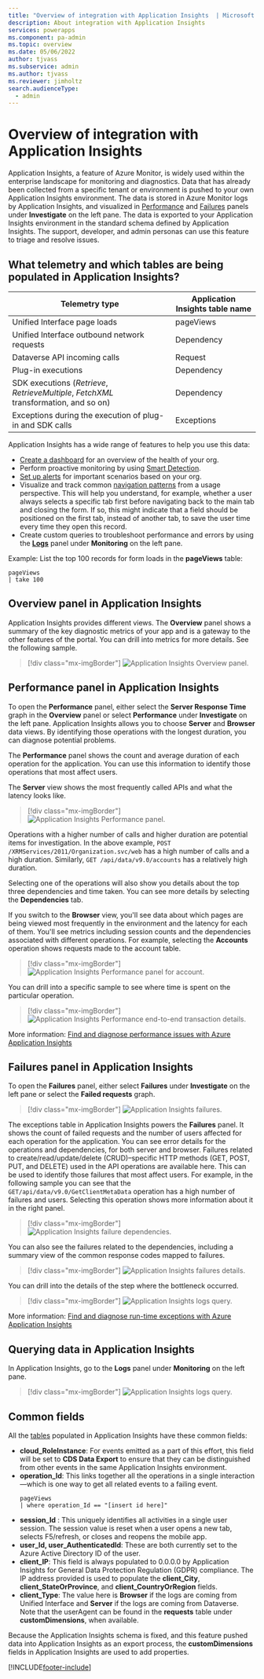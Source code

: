 ```yaml
---
title: "Overview of integration with Application Insights  | Microsoft Docs"
description: About integration with Application Insights
services: powerapps
ms.component: pa-admin
ms.topic: overview
ms.date: 05/06/2022
author: tjvass
ms.subservice: admin
ms.author: tjvass
ms.reviewer: jimholtz
search.audienceType: 
  - admin
---
```

# Overview of integration with Application Insights 

Application Insights, a feature of Azure Monitor, is widely used within the enterprise landscape for monitoring and diagnostics. Data that has already been collected from a specific tenant or environment is pushed to your own Application Insights environment. The data is stored in Azure Monitor logs by Application Insights, and visualized in [Performance](/azure/azure-monitor/learn/tutorial-performance) and [Failures](/azure/azure-monitor/learn/tutorial-runtime-exceptions) panels under **Investigate** on the left pane. The data is exported to your Application Insights environment in the standard schema defined by Application Insights. The support, developer, and admin personas can use this feature to triage and resolve issues.

## What telemetry and which tables are being populated in Application Insights?

|Telemetry type  |Application Insights table name  |
|---------|---------|
|Unified Interface page loads      | pageViews        |
|Unified Interface outbound network requests     | Dependency        |
|Dataverse API incoming calls     | Request        |
|Plug-in executions     | Dependency        |
|SDK executions (*Retrieve*, *RetrieveMultiple*, *FetchXML* transformation, and so on)     | Dependency        |
|Exceptions during the execution of plug-in and SDK calls     | Exceptions       |

Application Insights has a wide range of features to help you use this data:

- [Create a dashboard](/azure/azure-monitor/visualize/tutorial-logs-dashboards) for an overview of the health of your org.
- Perform proactive monitoring by using [Smart Detection](/azure/azure-monitor/app/proactive-diagnostics).
- [Set up alerts](/azure/azure-monitor/app/tutorial-alert) for important scenarios based on your org.
- Visualize and track common [navigation patterns](/azure/azure-monitor/app/usage-flows) from a usage perspective. This will help you understand, for example, whether a user always selects a specific tab first before navigating back to the main tab and closing the form. If so, this might indicate that a field should be positioned on the first tab, instead of another tab, to save the user time every time they open this record.
- Create custom queries to troubleshoot performance and errors by using the [**Logs**](/azure/azure-monitor/log-query/log-query-overview) panel under **Monitoring** on the left pane.

Example: List the top 100 records for form loads in the **pageViews** table:

```kusto
pageViews
| take 100
```

## Overview panel in Application Insights

Application Insights provides different views. The **Overview** panel shows a summary of the key diagnostic metrics of your app and is a gateway to the other features of the portal. You can drill into metrics for more details. See the following sample.

> [!div class="mx-imgBorder"] 
> ![Application Insights Overview panel.](media/application-insights-overview.png "Application Insights Overview panel")

## Performance panel in Application Insights

To open the **Performance** panel, either select the **Server Response Time** graph in the **Overview** panel or select **Performance** under **Investigate** on the left pane. Application Insights allows you to choose **Server** and **Browser** data views. By identifying those operations with the longest duration, you can diagnose potential problems.

The **Performance** panel shows the count and average duration of each operation for the application. You can use this information to identify those operations that most affect users.

The **Server** view shows the most frequently called APIs and what the latency looks like.

> [!div class="mx-imgBorder"] 
> ![Application Insights Performance panel.](media/application-insights-performance.png "Application Insights Performance panel")

Operations with a higher number of calls and higher duration are potential items for investigation. In the above example, `POST /XRMServices/2011/Organization.svc/web` has a high number of calls and a high duration. Similarly, `GET /api/data/v9.0/accounts` has a relatively high duration.

Selecting one of the operations will also show you details about the top three dependencies and time taken. You can see more details by selecting the **Dependencies** tab.

If you switch to the **Browser** view, you'll see data about which pages are being viewed most frequently in the environment and the latency for each of them. You'll see metrics including session counts and the dependencies associated with different operations. For example, selecting the **Accounts** operation shows requests made to the account table.

> [!div class="mx-imgBorder"] 
> ![Application Insights Performance panel for account.](media/application-insights-performance-account.png "Application Insights Performance panel for account")

You can drill into a specific sample to see where time is spent on the particular operation.

> [!div class="mx-imgBorder"] 
> ![Application Insights Performance end-to-end transaction details.](media/application-insights-performance-transaction-details.png "Application Insights Performance end-to-end transaction details")

More information: [Find and diagnose performance issues with Azure Application Insights](/azure/azure-monitor/learn/tutorial-performance)

## Failures panel in Application Insights

To open the **Failures** panel, either select **Failures** under **Investigate** on the left pane or select the **Failed requests** graph.

> [!div class="mx-imgBorder"] 
> ![Application Insights failures.](media/application-insights-failures.png "Application Insights failures")

The exceptions table in Application Insights powers the **Failures** panel. It shows the count of failed requests and the number of users affected for each operation for the application. You can see error details for the operations and dependencies, for both server and browser. Failures related to create/read/update/delete (CRUD)&ndash;specific HTTP methods (GET, POST, PUT, and DELETE) used in the API operations are available here. This can be used to identify those failures that most affect users. For example, in the following sample you can see that the `GET/api/data/v9.0/GetClientMetaData` operation has a high number of failures and users. Selecting this operation shows more information about it in the right panel.  

> [!div class="mx-imgBorder"] 
> ![Application Insights failure dependencies.](media/application-insights-failures-dependencies.png "Application Insights failure dependencies")

You can also see the failures related to the dependencies, including a summary view of the common response codes mapped to failures.

> [!div class="mx-imgBorder"] 
> ![Application Insights failures details.](media/application-insights-failures-details.png "Application Insights failures details")

You can drill into the details of the step where the bottleneck occurred.

> [!div class="mx-imgBorder"] 
> ![Application Insights logs query.](media/application-insights-logs-query.png "Application Insights log query")

More information: [Find and diagnose run-time exceptions with Azure Application Insights](/azure/azure-monitor/learn/tutorial-runtime-exceptions)

## Querying data in Application Insights 

In Application Insights, go to the **Logs** panel under **Monitoring** on the left pane.

> [!div class="mx-imgBorder"] 
> ![Application Insights logs query.](media/application-insights-logs-query.png "Application Insights log query")

## Common fields

All the [tables](#what-telemetry-and-which-tables-are-being-populated-in-application-insights) populated in Application Insights have these common fields:

- **cloud_RoleInstance**: For events emitted as a part of this effort, this field will be set to **CDS Data Export** to ensure that they can be distinguished from other events in the same Application Insights environment.
- **operation_Id**: This links together all the operations in a single interaction&mdash;which is one way to get all related events to a failing event.<br/>
  ```kusto
  pageViews
  | where operation_Id == "[insert id here]"
  ```
- **session_Id** : This uniquely identifies all activities in a single user session. The session value is reset when a user opens a new tab, selects F5/refresh, or closes and reopens the mobile app.
- **user_Id, user_AuthenticatedId**: These are both currently set to the Azure Active Directory ID of the user. 
- **client_IP**: This field is always populated to 0.0.0.0 by Application Insights for General Data Protection Regulation (GDPR) compliance. The IP address provided is used to populate the **client_City**, **client_StateOrProvince**, and **client_CountryOrRegion** fields.
- **client_Type**: The value here is **Browser** if the logs are coming from Unified Interface and **Server** if the logs are coming from Dataverse. Note that the userAgent can be found in the **requests** table under **customDimensions**, when available.

Because the Application Insights schema is fixed, and this feature pushed data into Application Insights as an export process, the **customDimensions** fields in Application Insights are used to add properties.






[!INCLUDE[footer-include](../includes/footer-banner.md)]
